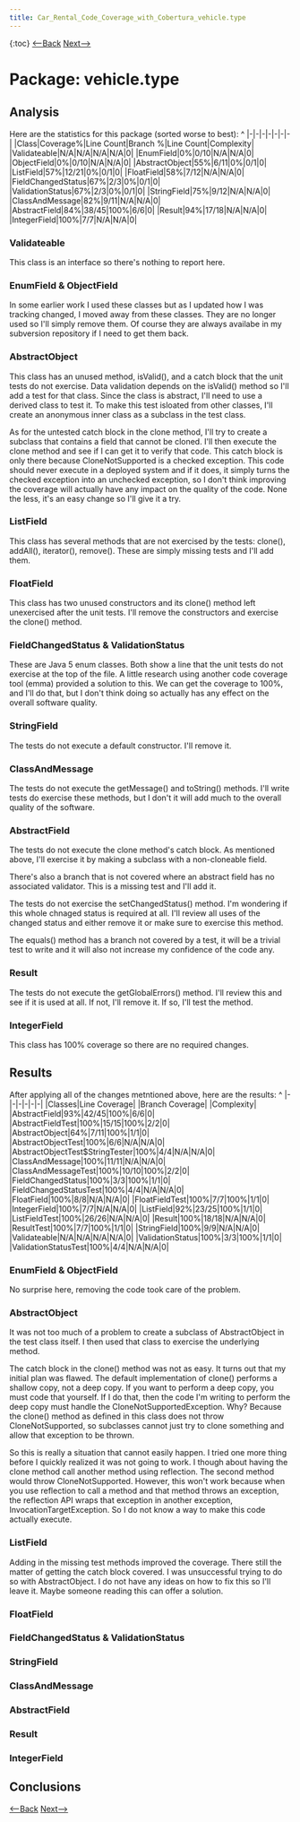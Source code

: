 ```yaml
---
title: Car_Rental_Code_Coverage_with_Cobertura_vehicle.type
---
```

{:toc}
[<--Back](Car_Rental_Code_Coverage_with_Cobertura)  [Next-->](Car_Rental_Code_Coverage_with_Cobertura_vehicle.exception)

# Package: vehicle.type

## Analysis
Here are the statistics for this package (sorted worse to best):
^
|-|-|-|-|-|-|-|
|Class|Coverage%|Line Count|Branch %|Line Count|Complexity|
|Validateable|N/A|N/A|N/A|N/A|0|
|EnumField|0%|0/10|N/A|N/A|0|
|ObjectField|0%|0/10|N/A|N/A|0|
|AbstractObject|55%|6/11|0%|0/1|0|
|ListField|57%|12/21|0%|0/1|0|
|FloatField|58%|7/12|N/A|N/A|0|
|FieldChangedStatus|67%|2/3|0%|0/1|0|
|ValidationStatus|67%|2/3|0%|0/1|0|
|StringField|75%|9/12|N/A|N/A|0|
|ClassAndMessage|82%|9/11|N/A|N/A|0|
|AbstractField|84%|38/45|100%|6/6|0|
|Result|94%|17/18|N/A|N/A|0|
|IntegerField|100%|7/7|N/A|N/A|0|

### Validateable
This class is an interface so there's nothing to report here.

### EnumField & ObjectField
In some earlier work I used these classes but as I updated how I was tracking changed, I moved away from these classes. They are no longer used so I'll simply remove them. Of course they are always availabe in my subversion repository if I need to get them back.

### AbstractObject
This class has an unused method, isValid(), and a catch block that the unit tests do not exercise. Data validation depends on the isValid() method so I'll add a test for that class. Since the class is abstract, I'll need to use a derived class to test it. To make this test isloated from other classes, I'll create an anonymous inner class as a subclass in the test class.

As for the untested catch block in the clone method, I'll try to create a subclass that contains a field that cannot be cloned. I'll then execute the clone method and see if I can get it to verify that code. This catch block is only there because CloneNotSupported is a checked exception. This code should never execute in a deployed system and if it does, it simply turns the checked exception into an unchecked exception, so I don't think improving the coverage will actually have any impact on the quality of the code. None the less, it's an easy change so I'll give it a try.

### ListField
This class has several methods that are not exercised by the tests: clone(), addAll(), iterator(), remove(). These are simply missing tests and I'll add them.

### FloatField
This class has two unused constructors and its clone() method left unexercised after the unit tests. I'll remove the constructors and exercise the clone() method.

### FieldChangedStatus & ValidationStatus
These are Java 5 enum classes. Both show a line that the unit tests do not exercise at the top of the file. A little research using another code coverage tool (emma) provided a solution to this. We can get the coverage to 100%, and I'll do that, but I don't think doing so actually has any effect on the overall software quality.

### StringField
The tests do not execute a default constructor. I'll remove it.

### ClassAndMessage
The tests do not execute the getMessage() and toString() methods. I'll write tests do exercise these methods, but I don't it will add much to the overall quality of the software.

### AbstractField
The tests do not execute the clone method's catch block. As mentioned above, I'll exercise it by making a subclass with a non-cloneable field.

There's also a branch that is not covered where an abstract field has no associated validator. This is a missing test and I'll add it.

The tests do not exercise the setChangedStatus() method. I'm wondering if this whole chnaged status is required at all. I'll review all uses of the changed status and either remove it or make sure to exercise this method.

The equals() method has a branch not covered by a test, it will be a trivial test to write and it will also not increase my confidence of the code any.

### Result
The tests do not execute the getGlobalErrors() method. I'll review this and see if it is used at all. If not, I'll remove it. If so, I'll test the method.

### IntegerField
This class has 100% coverage so there are no required changes.

## Results
After applying all of the changes metntioned above, here are the results:
^
|-|-|-|-|-|-|
|Classes|Line Coverage| |Branch Coverage| |Complexity|
|AbstractField|93%|42/45|100%|6/6|0|
|AbstractFieldTest|100%|15/15|100%|2/2|0|
|AbstractObject|64%|7/11|100%|1/1|0|
|AbstractObjectTest|100%|6/6|N/A|N/A|0|
|AbstractObjectTest$StringTester|100%|4/4|N/A|N/A|0|
|ClassAndMessage|100%|11/11|N/A|N/A|0|
|ClassAndMessageTest|100%|10/10|100%|2/2|0|
|FieldChangedStatus|100%|3/3|100%|1/1|0|
|FieldChangedStatusTest|100%|4/4|N/A|N/A|0|
|FloatField|100%|8/8|N/A|N/A|0|
|FloatFieldTest|100%|7/7|100%|1/1|0|
|IntegerField|100%|7/7|N/A|N/A|0|
|ListField|92%|23/25|100%|1/1|0|
|ListFieldTest|100%|26/26|N/A|N/A|0|
|Result|100%|18/18|N/A|N/A|0|
|ResultTest|100%|7/7|100%|1/1|0|
|StringField|100%|9/9|N/A|N/A|0|
|Validateable|N/A|N/A|N/A|N/A|0|
|ValidationStatus|100%|3/3|100%|1/1|0|
|ValidationStatusTest|100%|4/4|N/A|N/A|0|


### EnumField & ObjectField
No surprise here, removing the code took care of the problem.

### AbstractObject
It was not too much of a problem to create a subclass of AbstractObject in the test class itself. I then used that class to exercise the underlying method.

The catch block in the clone() method was not as easy. It turns out that my initial plan was flawed. The default implementation of clone() performs a shallow copy, not a deep copy. If you want to perform a deep copy, you must code that yourself. If I do that, then the code I'm writing to perform the deep copy must handle the CloneNotSupportedException. Why? Because the clone() method as defined in this class does not throw CloneNotSupported, so subclasses cannot just try to clone something and allow that exception to be thrown.

So this is really a situation that cannot easily happen. I tried one more thing before I quickly realized it was not going to work. I though about having the clone method call another method using reflection. The second method would throw CloneNotSupported. However, this won't work because when you use reflection to call a method and that method throws an exception, the reflection API wraps that exception in another exception, InvocationTargetException. So I do not know a way to make this code actually execute.

### ListField
Adding in the missing test methods improved the coverage. There still the matter of getting the catch block covered. I was unsuccessful trying to do so with AbstractObject. I do not have any ideas on how to fix this so I'll leave it. Maybe someone reading this can offer a solution.

### FloatField
### FieldChangedStatus & ValidationStatus
### StringField
### ClassAndMessage
### AbstractField
### Result
### IntegerField





## Conclusions

[<--Back](Car_Rental_Code_Coverage_with_Cobertura)  [Next-->](Car_Rental_Code_Coverage_with_Cobertura_vehicle.exception)

